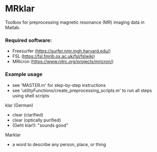 # MRklar
Toolbox for preprocessing magnetic resonance (MR) imaging data in Matlab. 

### Required software:
- Freesurfer (https://surfer.nmr.mgh.harvard.edu/)
- FSL (https://fsl.fmrib.ox.ac.uk/fsl/fslwiki)
- MRIcron (https://www.nitrc.org/projects/mricron/)

### Example usage
- see 'MASTER.m' for step-by-step instructions
- see 'utilityFunctions/create_preprocessing_scripts.m' to run all steps using shell scripts

klar (German)
- clear (clarified)
- clear (optically purified)
- (Geht klar!): "sounds good"

Marklar
- a word to describe any person, place, or thing
